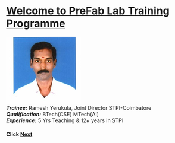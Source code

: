  

# [Welcome to PreFab Lab Training  Programme](/mdfiles/first.md)           


![Trainee](/images/rameshy777-photo.jpeg)        
***Trainee:*** Ramesh Yerukula, Joint Director  STPI-Coimbatore     
***Qualification:*** BTech(CSE) MTech(AI)  
***Experience:***  5 Yrs Teaching  &  12+ years in STPI 


#### Click [Next](/mdfiles/first.md) 

